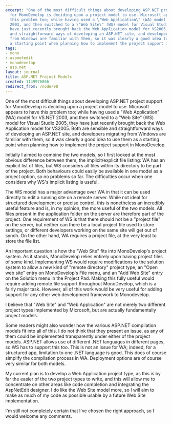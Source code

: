```yaml
---
excerpt: "One of the most difficult things about developing ASP.NET project support
  for MonoDevelop is deciding upon a project model to use. Microsoft appears to have
  this problem too; while having used a \"Web Application\" (WA) model for VS.NET
  2003, and then switched to a \"Web Site\" (WS) model for Visual Studio 2005, they
  have just recently brought back the Web Application model for VS2005. Both are sensible
  and straightforward ways of developing an ASP.NET site, and developers migrating
  from Windows are familiar with them, so it was clearly a good idea to use them as
  a starting point when planning how to implement the project support in MonoDevelop.\r"
tags:
- mono
- aspnetedit
- monodevelop
- asp.net
layout: journal
title: ASP.NET Project Models
created: 1149976866
redirect_from: /node/98
---
```

One of the most difficult things about developing ASP.NET project support for MonoDevelop is deciding upon a project model to use. Microsoft appears to have this problem too; while having used a "Web Application" (WA) model for VS.NET 2003, and then switched to a "Web Site" (WS) model for Visual Studio 2005, they have just recently brought back the Web Application model for VS2005. Both are sensible and straightforward ways of developing an ASP.NET site, and developers migrating from Windows are familiar with them, so it was clearly a good idea to use them as a starting point when planning how to implement the project support in MonoDevelop.

Initially I aimed to combine the two models, so I first looked at the most obvious difference between them, the implicit/explicit file listing: WA has an explicit list of files, but WS considers all files within its directory to be part of the project. Both behaviours could easily be available in one model as a project option, so no problems so far. The difficulties occur when one considers why WS's implicit listing is useful.

The WS model has a major advantage over WA in that it can be used directly to edit a running site on a remote server. While not ideal for structured development or precise control, this is nonetheless an incredibly useful feature and is, in my opinion, the more useful of the two models. All files present in the application folder on the server are therefore part of the project. One requirement of WS is that there should not be a "project file" on the server, but neither can there be a local project file used to store settings, or different developers working on the same site will get out of synch. On the other hand, WA requires a project file, at the very least to store the file list.

An important question is how the "Web Site" fits into MonoDevelop's project system. As it stands, MonoDevelop relies entirely upon having project files of some kind. Implementing WS would require modifications to the solution system to allow a new kind of "remote directory" project type, an "Open web site" entry on MonoDevelop's File menu, and an "Add Web Site" entry on the Solution menu in the Project Pad. Making this fully useful would require adding remote file support throughout MonoDevelop, which is a fairly major task. However, all of this work would be very useful for adding support for any other web development framework to Monodevelop.

I believe that "Web Site" and "Web Application" are not merely two different project types implemented by Microsoft, but are actually fundamentally project models.

Some readers might also wonder how the various ASP.NET compilation models fit into all of this. I do not think that they present an issue, as any of them could be implemented transparently under either of the project models. ASP.NET allows use of different .NET languages in different pages, so WS has to support this too. This is not an issue for WA; indeed, for a structured app, limitation to one .NET language is good. This does of course simplify the compilation process in WA. Deployment options are of course very similar for both models.

My current plan is to develop a Web Application project type, as this is by far the easier of the two project types to write, and this will allow me to concentrate on other areas like code completion and integrating the AspNetEdit designer. I do like the Web Site model more, so I will aim to make as much of my code as possible usable by a future Web Site implementation.

I'm still not completely certain that I've chosen the right approach, so I would welcome any comments.
